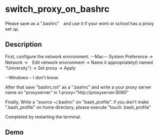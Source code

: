 # switch_proxy_on_bashrc

Please save as a ".bashrc"　and use it if your work or school has a proxy set up.

## Description
First, configure the network environment.
--Mac--
System Preference → Network →　Edit network environment → Name it appropriately(I named "University")
→ Set proxy → Apply
 
--Windows--
 I don't know.
  
After that save "bashrc.txt" as a ".bashrc" and write a your proxy server name on "proxyserver" in 
1 proxy="http://proxyserver:8080"

Finally, Write a "source ~/.bashrc" on "bash_profile".
if you don't make ".bash_profile" on home directory, please execute "touch .bash_profile"

Completed by restarting the terminal.

## Demo

